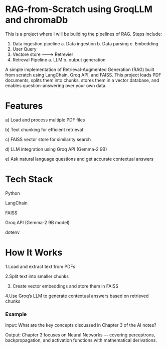 # RAG-from-Scratch using GroqLLM and chromaDb
This is a project where I will be building the pipelines of RAG.
Steps include:
1. Data ingestion pipeline
        a. Data ingestion
        b. Data parsing
        c. Embedding
2. User Query
3. Vectore store ---> Retrevier
4. Retreval Pipeline
        a. LLM
        b. output generation

A simple implementation of Retrieval-Augmented Generation (RAG) built from scratch using LangChain, Groq API, and FAISS.
This project loads PDF documents, splits them into chunks, stores them in a vector database, and enables question-answering over your own data.

# Features

a) Load and process multiple PDF files

b) Text chunking for efficient retrieval

c) FAISS vector store for similarity search

d) LLM integration using Groq API (Gemma-2 9B)

e) Ask natural language questions and get accurate contextual answers

# Tech Stack
Python

LangChain

FAISS

Groq API (Gemma-2 9B model)

dotenv

# How It Works
1.Load and extract text from PDFs

2.Split text into smaller chunks

3. Create vector embeddings and store them in FAISS

4.Use Groq’s LLM to generate contextual answers based on retrieved chunks

### Example
Input:
What are the key concepts discussed in Chapter 3 of the AI notes?

Output:
Chapter 3 focuses on Neural Networks — covering perceptrons, backpropagation, and activation functions with mathematical derivations.
